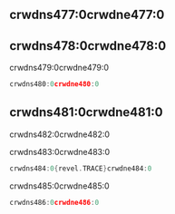 ## crwdns477:0crwdne477:0

## crwdns478:0crwdne478:0

crwdns479:0crwdne479:0

```go
crwdns480:0crwdne480:0
```

## crwdns481:0crwdne481:0

crwdns482:0crwdne482:0

crwdns483:0crwdne483:0

```go
crwdns484:0{revel.TRACE}crwdne484:0
```

crwdns485:0crwdne485:0

```go
crwdns486:0crwdne486:0
```